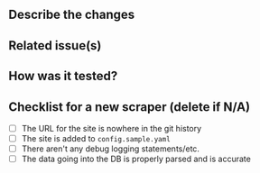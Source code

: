 ## Describe the changes

## Related issue(s)

## How was it tested?

## Checklist for a new scraper (delete if N/A)

- [ ] The URL for the site is nowhere in the git history
- [ ] The site is added to `config.sample.yaml`
- [ ] There aren't any debug logging statements/etc.
- [ ] The data going into the DB is properly parsed and is accurate
